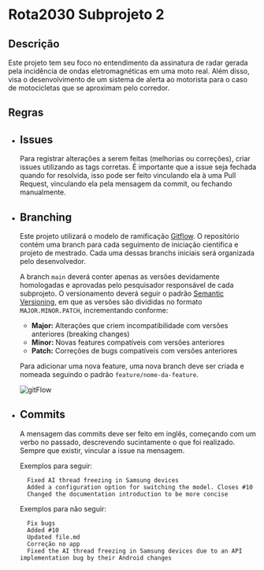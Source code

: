 # Rota2030 Subprojeto 2
## Descrição
Este projeto tem seu foco no entendimento da assinatura de radar gerada pela incidência de ondas eletromagnéticas em uma moto real. Além disso, visa o desenvolvimento de um sistema de alerta ao motorista para o caso de motocicletas que se aproximam pelo corredor.
## Regras
* ## Issues
     Para registrar alterações a serem feitas (melhorias ou correções), criar issues utilizando as tags corretas. É importante que a issue seja fechada quando for resolvida, isso pode ser feito vinculando ela à uma Pull Request, vinculando ela pela mensagem da commit, ou fechando manualmente.

* ## Branching
    Este projeto utilizará o modelo de ramificação [Gitflow](https://www.atlassian.com/git/tutorials/comparing-workflows/gitflow-workflow). O repositório contém uma branch para cada seguimento de iniciação cientifica e projeto de mestrado. Cada uma dessas branchs iniciais será organizada pelo desenvolvedor.

    A branch `main` deverá conter apenas as versões devidamente homologadas e aprovadas pelo pesquisador responsável de cada subprojeto. O versionamento deverá seguir o padrão [Semantic Versioning](https://semver.org/), em que as versões são divididas no formato `MAJOR.MINOR.PATCH`, incrementando conforme:
    - **Major:** Alterações que criem incompatibilidade com versões anteriores (breaking changes)
    - **Minor:** Novas features compatíveis com versões anteriores
    - **Patch:** Correções de bugs compatíveis com versões anteriores

    Para adicionar uma nova feature, uma nova branch deve ser criada e nomeada seguindo o padrão `feature/nome-da-feature`.

    ![gitFlow](gitflow.png)

* ## Commits
    A mensagem das commits deve ser feito em inglês, começando com um verbo no passado, descrevendo sucintamente o que foi realizado. Sempre que existir, vincular a issue na mensagem.

    Exemplos para seguir:

        Fixed AI thread freezing in Samsung devices
        Added a configuration option for switching the model. Closes #10
        Changed the documentation introduction to be more concise
    
    Exemplos para não seguir:

        Fix bugs
        Added #10
        Updated file.md
        Correção no app
        Fixed the AI thread freezing in Samsung devices due to an API implementation bug by their Android changes

